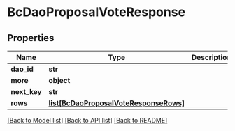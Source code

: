 # BcDaoProposalVoteResponse

## Properties
Name | Type | Description | Notes
------------ | ------------- | ------------- | -------------
**dao_id** | **str** |  | [optional] 
**more** | **object** |  | [optional] 
**next_key** | **str** |  | [optional] 
**rows** | [**list[BcDaoProposalVoteResponseRows]**](BcDaoProposalVoteResponseRows.md) |  | [optional] 

[[Back to Model list]](../README.md#documentation-for-models) [[Back to API list]](../README.md#documentation-for-api-endpoints) [[Back to README]](../README.md)


